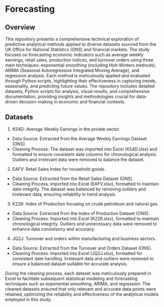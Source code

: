 # Forecasting

## Overview

This repository presents a comprehensive technical exploration of predictive analytical methods applied to diverse datasets sourced from the UK Office for National Statistics (ONS) and financial markets. The study focuses on forecasting economic indicators such as average weekly earnings, retail sales, production indices, and turnover orders using three main techniques: exponential smoothing (including Holt-Winters methods), ARIMA (Seasonal Autoregressive Integrated Moving Average), and regression analysis. Each method is meticulously applied and evaluated through Python scripts, highlighting their effectiveness in capturing trends, seasonality, and predicting future values. The repository includes detailed datasets, Python scripts for analysis, visual results, and comprehensive documentation, providing insights and methodologies crucial for data-driven decision-making in economic and financial contexts.

## Datasets

1. K54D: Average Weekly Earnings in the private sector.
  - Data Source: Extracted from the Average Weekly Earnings Dataset (ONS).
  - Cleaning Process: The dataset was imported into Excel (K54D.xlsx) and formatted to ensure consistent date columns for chronological analysis. Outliers and irrelevant data were removed to balance the dataset.

2. EAFV: Retail Sales Index for household goods.
  - Data Source: Extracted from the Retail Sales Dataset (ONS).
  - Cleaning Process: Imported into Excel (EAFV.xlsx), formatted to maintain date integrity. The dataset was balanced by removing outliers and irrelevant data, ensuring reliability in trend analysis.

3. K226: Index of Production focusing on crude petroleum and natural gas.
  - Data Source: Extracted from the Index of Production Dataset (ONS).
  - Cleaning Process: Imported into Excel (K226.xlsx), formatted to maintain chronological integrity. Outliers and unnecessary data were removed to enhance data consistency and accuracy.

4. JQ2J: Turnover and orders within manufacturing and business sectors.
  - Data Source: Extracted from the Turnover and Orders Dataset (ONS).
  - Cleaning Process: Imported into Excel (JQ2J.xlsx), formatted for consistent date handling. Irrelevant data and outliers were removed to ensure a balanced dataset suitable for accurate analysis.

During the cleaning process, each dataset was meticulously prepared in Excel to facilitate subsequent statistical modeling and forecasting techniques such as exponential smoothing, ARIMA, and regression. The cleaned datasets ensured that only relevant and accurate data points were retained, optimizing the reliability and effectiveness of the analytical models employed in this study.

## 
